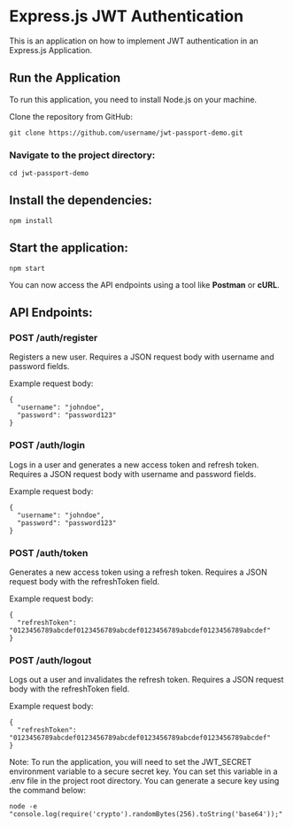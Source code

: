 # Express.js JWT Authentication

This is an application on how to implement JWT authentication in an Express.js Application.

## Run the Application

To run this application, you need to install Node.js on your machine.

Clone the repository from GitHub:

```
git clone https://github.com/username/jwt-passport-demo.git
```

### Navigate to the project directory:

```
cd jwt-passport-demo
```

## Install the dependencies:

```
npm install
```

## Start the application:

```
npm start
```

You can now access the API endpoints using a tool like **Postman** or **cURL**.

## API Endpoints:

### POST /auth/register

Registers a new user. Requires a JSON request body with username and password fields.

Example request body:

```
{
  "username": "johndoe",
  "password": "password123"
}
```

### POST /auth/login

Logs in a user and generates a new access token and refresh token. Requires a JSON request body with username and password fields.

Example request body:

```
{
  "username": "johndoe",
  "password": "password123"
}
```

### POST /auth/token

Generates a new access token using a refresh token. Requires a JSON request body with the refreshToken field.

Example request body:

```
{
  "refreshToken": "0123456789abcdef0123456789abcdef0123456789abcdef0123456789abcdef"
}
```

### POST /auth/logout

Logs out a user and invalidates the refresh token. Requires a JSON request body with the refreshToken field.

Example request body:

```
{
  "refreshToken": "0123456789abcdef0123456789abcdef0123456789abcdef0123456789abcdef"
}
```

Note: To run the application, you will need to set the JWT_SECRET environment variable to a secure secret key. You can set this variable in a .env file in the project root directory. You can generate a secure key using the command below:

```
node -e "console.log(require('crypto').randomBytes(256).toString('base64'));"
```
